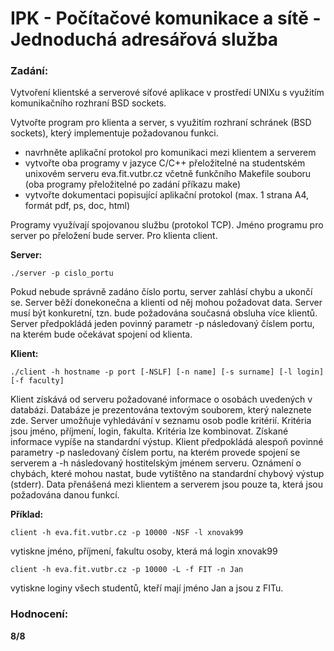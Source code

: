 # IPK - Počítačové komunikace a sítě - Jednoduchá adresářová služba

### Zadání:

Vytvoření klientské a serverové síťové aplikace v prostředí UNIXu s využitím komunikačního rozhraní BSD sockets.

Vytvořte program pro klienta a server, s využitím rozhraní schránek (BSD sockets), který implementuje požadovanou funkci.

- navrhněte aplikační protokol pro komunikaci mezi klientem a serverem
- vytvořte oba programy v jazyce C/C++ přeložitelné na studentském unixovém serveru eva.fit.vutbr.cz včetně funkčního Makefile souboru (oba programy přeložitelné po zadání příkazu make)
- vytvořte dokumentaci popisující aplikační protokol (max. 1 strana A4, formát pdf, ps, doc, html)

Programy využívají spojovanou službu (protokol TCP). Jméno programu pro server po přeložení bude server. Pro klienta client. 

**Server:**

    ./server -p cislo_portu

Pokud nebude správně zadáno číslo portu, server zahlásí chybu a ukončí se.
Server běží donekonečna a klienti od něj mohou požadovat data.
Server musí být konkuretní, tzn. bude požadována současná obsluha více klientů. 
Server předpokládá jeden povinný parametr -p následovaný číslem portu, na kterém bude očekávat spojení od klienta. 

**Klient:**

    ./client -h hostname -p port [-NSLF] [-n name] [-s surname] [-l login] [-f faculty]

Klient získává od serveru požadované informace o osobách uvedených v databázi. 
Databáze je prezentována textovým souborem, který naleznete zde. 
Server umožňuje vyhledávání v seznamu osob podle kritérií. 
Kritéria jsou jméno, příjmení, login, fakulta. Kritéria lze kombinovat. Získané informace vypíše na standardní výstup.
Klient předpokládá alespoň povinné parametry -p nasledovaný číslem portu, na kterém provede spojení se serverem a -h následovaný hostitelským jménem serveru. 
Oznámení o chybách, které mohou nastat, bude vytištěno na standardní chybový výstup (stderr). 
Data přenášená mezi klientem a serverem jsou pouze ta, která jsou požadována danou funkcí.

**Příklad:**

    client -h eva.fit.vutbr.cz -p 10000 -NSF -l xnovak99

vytiskne jméno, příjmení, fakultu osoby, která má login xnovak99

    client -h eva.fit.vutbr.cz -p 10000 -L -f FIT -n Jan
    
vytiskne loginy všech studentů, kteří mají jméno Jan a jsou z FITu.

### Hodnocení: 

**8/8**
